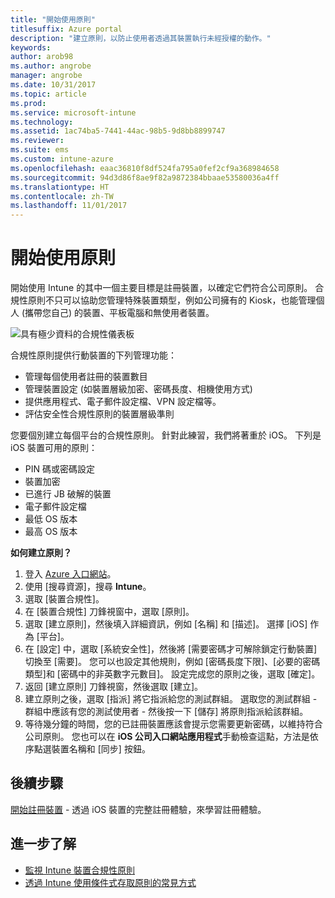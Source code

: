 ```yaml
---
title: "開始使用原則"
titlesuffix: Azure portal
description: "建立原則，以防止使用者透過其裝置執行未經授權的動作。"
keywords: 
author: arob98
ms.author: angrobe
manager: angrobe
ms.date: 10/31/2017
ms.topic: article
ms.prod: 
ms.service: microsoft-intune
ms.technology: 
ms.assetid: 1ac74ba5-7441-44ac-98b5-9d8bb8899747
ms.reviewer: 
ms.suite: ems
ms.custom: intune-azure
ms.openlocfilehash: eaac36810f8df524fa795a0fef2cf9a368984658
ms.sourcegitcommit: 94d3d86f8ae9f82a9872384bbaae53580036a4ff
ms.translationtype: HT
ms.contentlocale: zh-TW
ms.lasthandoff: 11/01/2017
---
```

# <a name="get-started-with-policies"></a>開始使用原則

開始使用 Intune 的其中一個主要目標是註冊裝置，以確定它們符合公司原則。 合規性原則不只可以協助您管理特殊裝置類型，例如公司擁有的 Kiosk，也能管理個人 (攜帶您自己) 的裝置、平板電腦和無使用者裝置。

![具有極少資料的合規性儀表板](/intune/media/generic-compliance-dashboard.png)

合規性原則提供行動裝置的下列管理功能：

* 管理每個使用者註冊的裝置數目
* 管理裝置設定 (如裝置層級加密、密碼長度、相機使用方式)
* 提供應用程式、電子郵件設定檔、VPN 設定檔等。
* 評估安全性合規性原則的裝置層級準則

您要個別建立每個平台的合規性原則。 針對此練習，我們將著重於 iOS。 下列是 iOS 裝置可用的原則：

* PIN 碼或密碼設定
* 裝置加密
* 已進行 JB 破解的裝置
* 電子郵件設定檔
* 最低 OS 版本
* 最高 OS 版本

__如何建立原則？__

1. 登入 [Azure 入口網站](https://portal.azure.com)。
2. 使用 [搜尋資源]，搜尋 **Intune**。
3. 選取 [裝置合規性]。
4. 在 [裝置合規性] 刀鋒視窗中，選取 [原則]。
5. 選取 [建立原則]，然後填入詳細資訊，例如 [名稱] 和 [描述]。 選擇 [iOS] 作為 [平台]。
6. 在 [設定] 中，選取 [系統安全性]，然後將 [需要密碼才可解除鎖定行動裝置] 切換至 [需要]。 您可以也設定其他規則，例如 [密碼長度下限]、[必要的密碼類型]和 [密碼中的非英數字元數目]。 設定完成您的原則之後，選取 [確定]。
7. 返回 [建立原則] 刀鋒視窗，然後選取 [建立]。
8. 建立原則之後，選取 [指派] 將它指派給您的測試群組。 選取您的測試群組 - 群組中應該有您的測試使用者 - 然後按一下 [儲存] 將原則指派給該群組。
9. 等待幾分鐘的時間，您的已註冊裝置應該會提示您需要更新密碼，以維持符合公司原則。 您也可以在 **iOS 公司入口網站應用程式**手動檢查這點，方法是依序點選裝置名稱和 [同步] 按鈕。

## <a name="next-steps"></a>後續步驟

[開始註冊裝置](get-started-enroll.md) - 透過 iOS 裝置的完整註冊體驗，來學習註冊體驗。

## <a name="learn-more"></a>進一步了解

* [監視 Intune 裝置合規性原則](compliance-policy-monitor.md)
* [透過 Intune 使用條件式存取原則的常見方式](conditional-access-intune-common-ways-use.md)
